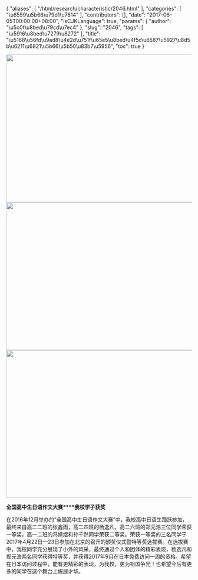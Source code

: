 {
    "aliases": [
        "/html/research/characteristic/2046.html"
    ],
    "categories": [
        "\u6559\u5b66\u79d1\u7814"
    ],
    "contributors": [],
    "date": "2017-06-05T00:00:00+08:00",
    "isCJKLanguage": true,
    "params": {
        "author": "\u5c0f\u8bed\u79cd\u7ec4"
    },
    "slug": "2046",
    "tags": [
        "\u5916\u8bed\u7279\u8272"
    ],
    "title": "\u5168\u56fd\u9ad8\u4e2d\u751f\u65e5\u8bed\u4f5c\u6587\u5927\u8d5b\u6211\u6821\u5b66\u5b50\u83b7\u5956",
    "toc": true
}


<img
    src="https://cdn.tfls.online/mirror/full/0bd641cb7ae065ddfcc1070382f33582b926eba0.jpg"
    style="display:block;margin-left:auto;margin-right:auto;"
    decoding="async"
    fetchpriority="auto"
    loading="lazy"
    height="400"
    width="600"
/>
<img
    src="https://cdn.tfls.online/mirror/full/25807589fb678f80d6401809dd6de726a993232f.jpg"
    style="display:block;margin-left:auto;margin-right:auto;"
    decoding="async"
    fetchpriority="auto"
    loading="lazy"
    height="400"
    width="600"
/>
<img
    src="https://cdn.tfls.online/mirror/full/e633d9b4bdc5d94aba82c99649f03d8ad594d27a.jpg"
    style="display:block;margin-left:auto;margin-right:auto;"
    decoding="async"
    fetchpriority="auto"
    loading="lazy"
    height="400"
    width="600"
/>




  





**全国高中生日语作文大赛****我校学子获奖**




  





在2016年12月举办的“全国高中生日语作文大赛”中，我校高中日语生踊跃参加，最终来自高二二班的张鑫雨，高二四班的杨逸凡，高二六班的郑元浩三位同学荣获一等奖，高一二班的冯婧煜和孙千然同学荣获二等奖。荣获一等奖的三名同学于2017年4月22日—23日参加在北京的召开的颁奖仪式暨特等奖选拔赛。在选拔赛中，我校同学充分展现了小外的风采，最终通过个人和团体的精彩表现，杨逸凡和郑元浩两名同学获得特等奖，并获得2017年9月在日本免费访问一周的资格。希望在日本访问过程中，能有更精彩的表现，为我校，更为祖国争光！也希望今后有更多的同学在这个舞台上施展才华。




  





  



